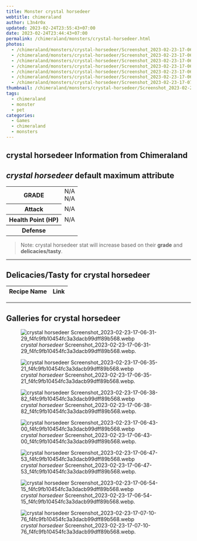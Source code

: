 ```yaml
---
title: Monster crystal horsedeer
webtitle: chimeraland
author: L3n4r0x
updated: 2023-02-24T23:55:43+07:00
date: 2023-02-24T23:44:43+07:00
permalink: /chimeraland/monsters/crystal-horsedeer.html
photos:
  - /chimeraland/monsters/crystal-horsedeer/Screenshot_2023-02-23-17-06-31-29_f4fc9fb10454fc3a3dacb99dff89b568.webp
  - /chimeraland/monsters/crystal-horsedeer/Screenshot_2023-02-23-17-06-35-21_f4fc9fb10454fc3a3dacb99dff89b568.webp
  - /chimeraland/monsters/crystal-horsedeer/Screenshot_2023-02-23-17-06-38-82_f4fc9fb10454fc3a3dacb99dff89b568.webp
  - /chimeraland/monsters/crystal-horsedeer/Screenshot_2023-02-23-17-06-43-00_f4fc9fb10454fc3a3dacb99dff89b568.webp
  - /chimeraland/monsters/crystal-horsedeer/Screenshot_2023-02-23-17-06-47-53_f4fc9fb10454fc3a3dacb99dff89b568.webp
  - /chimeraland/monsters/crystal-horsedeer/Screenshot_2023-02-23-17-06-54-15_f4fc9fb10454fc3a3dacb99dff89b568.webp
  - /chimeraland/monsters/crystal-horsedeer/Screenshot_2023-02-23-17-07-10-76_f4fc9fb10454fc3a3dacb99dff89b568.webp
thumbnail: /chimeraland/monsters/crystal-horsedeer/Screenshot_2023-02-23-17-06-31-29_f4fc9fb10454fc3a3dacb99dff89b568.webp
tags:
  - chimeraland
  - monster
  - pet
categories:
  - Games
  - chimeraland
  - monsters
---
```


<link
  rel="stylesheet"
  href="https://rawcdn.githack.com/dimaslanjaka/Web-Manajemen/870a349/css/bootstrap-5-3-0-alpha3-wrapper.css"
/>
<section id="bootstrap-wrapper">
  <div data-bs-theme="dark">
    <h2>crystal horsedeer Information from Chimeraland</h2>
    <h2 id="attribute"><i>crystal horsedeer</i> default maximum attribute</h2>
    <div class="row">
      <div class="col mb-2">
        <div class="card">
          <div class="card-body">
            <table>
              <tr>
                <th>GRADE</th>
                <td>N/A <br />N/A</td>
              </tr>
              <tr>
                <th>Attack</th>
                <td>N/A</td>
              </tr>
              <tr>
                <th>Health Point (HP)</th>
                <td>N/A</td>
              </tr>
              <tr>
                <th>Defense</th>
                <td></td>
              </tr>
            </table>
          </div>
        </div>
      </div>
    </div>
    <blockquote>
      Note: crystal horsedeer stat will increase based on their <b>grade</b> and
      <b>delicacies/tasty</b>.
    </blockquote>
    <hr />
    <h2 id="delicacies">Delicacies/Tasty for crystal horsedeer</h2>
    <div class="card">
      <div class="card-body">
        <div class="table-responsive">
          <table class="table table-striped">
            <thead>
              <tr>
                <th>Recipe Name</th>
                <th>Link</th>
              </tr>
            </thead>
            <tbody></tbody>
          </table>
        </div>
      </div>
    </div>
    <hr />
    <div id="gallery">
      <h2>Galleries for crystal horsedeer</h2>
      <div class="row">
        <div class="col-lg-6 col-12">
          <figure>
            <img
              src="https://www.webmanajemen.com/chimeraland/monsters/crystal-horsedeer/Screenshot_2023-02-23-17-06-31-29_f4fc9fb10454fc3a3dacb99dff89b568.webp"
              alt="crystal horsedeer Screenshot_2023-02-23-17-06-31-29_f4fc9fb10454fc3a3dacb99dff89b568.webp"
            />
            <figcaption>
              <i>crystal horsedeer</i>
              Screenshot_2023-02-23-17-06-31-29_f4fc9fb10454fc3a3dacb99dff89b568.webp.
            </figcaption>
          </figure>
        </div>
        <div class="col-lg-6 col-12">
          <figure>
            <img
              src="https://www.webmanajemen.com/chimeraland/monsters/crystal-horsedeer/Screenshot_2023-02-23-17-06-35-21_f4fc9fb10454fc3a3dacb99dff89b568.webp"
              alt="crystal horsedeer Screenshot_2023-02-23-17-06-35-21_f4fc9fb10454fc3a3dacb99dff89b568.webp"
            />
            <figcaption>
              <i>crystal horsedeer</i>
              Screenshot_2023-02-23-17-06-35-21_f4fc9fb10454fc3a3dacb99dff89b568.webp.
            </figcaption>
          </figure>
        </div>
        <div class="col-lg-6 col-12">
          <figure>
            <img
              src="https://www.webmanajemen.com/chimeraland/monsters/crystal-horsedeer/Screenshot_2023-02-23-17-06-38-82_f4fc9fb10454fc3a3dacb99dff89b568.webp"
              alt="crystal horsedeer Screenshot_2023-02-23-17-06-38-82_f4fc9fb10454fc3a3dacb99dff89b568.webp"
            />
            <figcaption>
              <i>crystal horsedeer</i>
              Screenshot_2023-02-23-17-06-38-82_f4fc9fb10454fc3a3dacb99dff89b568.webp.
            </figcaption>
          </figure>
        </div>
        <div class="col-lg-6 col-12">
          <figure>
            <img
              src="https://www.webmanajemen.com/chimeraland/monsters/crystal-horsedeer/Screenshot_2023-02-23-17-06-43-00_f4fc9fb10454fc3a3dacb99dff89b568.webp"
              alt="crystal horsedeer Screenshot_2023-02-23-17-06-43-00_f4fc9fb10454fc3a3dacb99dff89b568.webp"
            />
            <figcaption>
              <i>crystal horsedeer</i>
              Screenshot_2023-02-23-17-06-43-00_f4fc9fb10454fc3a3dacb99dff89b568.webp.
            </figcaption>
          </figure>
        </div>
        <div class="col-lg-6 col-12">
          <figure>
            <img
              src="https://www.webmanajemen.com/chimeraland/monsters/crystal-horsedeer/Screenshot_2023-02-23-17-06-47-53_f4fc9fb10454fc3a3dacb99dff89b568.webp"
              alt="crystal horsedeer Screenshot_2023-02-23-17-06-47-53_f4fc9fb10454fc3a3dacb99dff89b568.webp"
            />
            <figcaption>
              <i>crystal horsedeer</i>
              Screenshot_2023-02-23-17-06-47-53_f4fc9fb10454fc3a3dacb99dff89b568.webp.
            </figcaption>
          </figure>
        </div>
        <div class="col-lg-6 col-12">
          <figure>
            <img
              src="https://www.webmanajemen.com/chimeraland/monsters/crystal-horsedeer/Screenshot_2023-02-23-17-06-54-15_f4fc9fb10454fc3a3dacb99dff89b568.webp"
              alt="crystal horsedeer Screenshot_2023-02-23-17-06-54-15_f4fc9fb10454fc3a3dacb99dff89b568.webp"
            />
            <figcaption>
              <i>crystal horsedeer</i>
              Screenshot_2023-02-23-17-06-54-15_f4fc9fb10454fc3a3dacb99dff89b568.webp.
            </figcaption>
          </figure>
        </div>
        <div class="col-lg-6 col-12">
          <figure>
            <img
              src="https://www.webmanajemen.com/chimeraland/monsters/crystal-horsedeer/Screenshot_2023-02-23-17-07-10-76_f4fc9fb10454fc3a3dacb99dff89b568.webp"
              alt="crystal horsedeer Screenshot_2023-02-23-17-07-10-76_f4fc9fb10454fc3a3dacb99dff89b568.webp"
            />
            <figcaption>
              <i>crystal horsedeer</i>
              Screenshot_2023-02-23-17-07-10-76_f4fc9fb10454fc3a3dacb99dff89b568.webp.
            </figcaption>
          </figure>
        </div>
      </div>
    </div>
  </div>
</section>